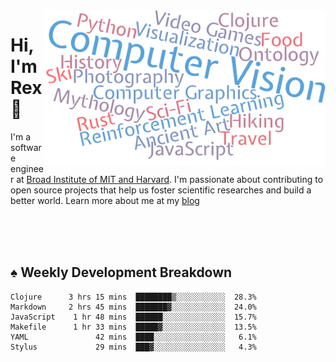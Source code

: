 <img src="https://raw.githubusercontent.com/rexwangcc/rexwangcc/master/myself.png" alt="Rex!" width="450" height="250" align="right">

# Hi, I'm Rex 👋

I'm a software engineer at [Broad Institute of MIT and Harvard](https://www.broadinstitute.org/). I'm passionate about contributing to open source projects that help us foster scientific researches and build a better world. Learn more about me at my [blog](https://rexwang.cc)

<br>
<br>
<br>

<table>
<tr valign="top" width="50%">
<!-- <td > -->

## ♠ Weekly Development Breakdown

<!-- code_time starts -->

```text
Clojure      3 hrs 15 mins  ████████▒░░░░░░░░░░░  28.3%
Markdown     2 hrs 45 mins  ███████▓░░░░░░░░░░░░  24.0%
JavaScript    1 hr 48 mins  ██████░░░░░░░░░░░░░░  15.7%
Makefile      1 hr 33 mins  █████▓░░░░░░░░░░░░░░  13.5%
YAML               42 mins  ████░░░░░░░░░░░░░░░░   6.1%
Stylus             29 mins  ███▓░░░░░░░░░░░░░░░░   4.3%
```

<!-- code_time ends -->

<!-- Placeholder for my Game statuses -->

<!-- <td valign="top" width="50%">

#### ♦ My Personal Progress

</td> -->

</tr>
</table>

